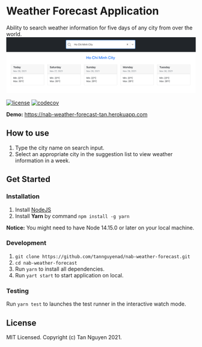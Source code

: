 # Weather Forecast Application

Ability to search weather information for five days of any city from over the world.
![preview](preview.png)

[![license](https://img.shields.io/npm/l/serverless.svg)](https://github.com/tan-nad/nab-weather-forecast)
[![codecov](https://codecov.io/gh/tannguyenad/nab-weather-forecast/branch/master/graph/badge.svg?token=QQBMN9VPEQ)](https://codecov.io/gh/tannguyenad/nab-weather-forecast)

**Demo:** https://nab-weather-forecast-tan.herokuapp.com

## How to use

1. Type the city name on search input.
2. Select an appropriate city in the suggestion list to view weather information in a week.

## Get Started

### Installation

1. Install [NodeJS](https://nodejs.org/en/download/)
2. Install **Yarn** by command `npm install -g yarn`

**Notice:** You might need to have Node 14.15.0 or later on your local machine.

### Development

1. `git clone https://github.com/tannguyenad/nab-weather-forecast.git`
2. `cd nab-weather-forecast`
3. Run `yarn` to install all dependencies.
4. Run `yart start` to start application on local.

### Testing

Run `yarn test` to launches the test runner in the interactive watch mode.

## License

MIT Licensed. Copyright (c) Tan Nguyen 2021.
